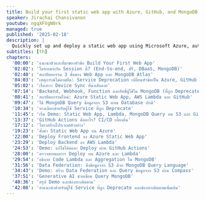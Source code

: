 ```yaml
---
title: Build your first static web app with Azure, GitHub, and MongoDB
speaker: Jirachai Chansivanon
youtube: ngqXFVgN0rk
managed: true
published: '2025-02-18'
description: |
  Quickly set up and deploy a static web app using Microsoft Azure, automate workflows with GitHub Actions, and connect to MongoDB Atlas App Services for backend API integration. This session provides hands-on experience in creating a complete web app with CI/CD integration, ideal for beginners and those looking to expand their development toolkit.
subtitles: [th]
chapters:
  '00:00': 'แนะนำตัวและที่มาของหัวข้อ Build Your First Web App'
  '02:02': 'ใครเหมาะกับ Session นี้? (End-to-end, ฟรี, DBaaS, MongoDB)'
  '02:40': 'สถาปัตยกรรม 3 ชั้นของ Web App และ MongoDB Atlas'
  '04:03': 'เหตุการณ์ไม่คาดฝัน: Service Deprecation เปลี่ยนหัวข้อเป็น Azure, GitHub และ Mongo'
  '05:02': 'เรื่องราว Device Sync ที่น่าเสียดาย'
  '07:14': 'Backend, Webhook, Function และสิทธิ์ผู้ใช้ใน MongoDB (ที่ถูก Deprecate)'
  '08:41': 'สถาปัตยกรรมใหม่: Azure Static Web App, AWS Lambda และ GitHub'
  '09:47': 'ใช้ MongoDB Query ข้อมูลจาก S3 แทน Database ปกติ'
  '10:34': 'ทางเลือกสำหรับผู้ใช้ Service ที่ถูก Deprecate'
  '11:45': 'เริ่ม Demo: Static Web App, Lambda, MongoDB Query บน S3 และ GitHub CI/CD'
  '13:37': 'GitHub Actions คืออะไร? CI/CD เบื้องต้น'
  '17:12': 'โครงสร้างโปรเจกต์ตัวอย่าง'
  '19:23': 'ตั้งค่า Static Web App บน Azure'
  '22:00': 'Deploy Frontend ลง Azure Static Web App'
  '23:29': 'Deploy Backend ลง AWS Lambda'
  '24:53': 'Demo: แก้ไขโค้ดและ Deploy ผ่าน GitHub Actions'
  '28:00': 'ตรวจสอบผลการ Deploy บน Azure และ Lambda'
  '29:54': 'อธิบาย Code Lambda และ Aggregation ใน MongoDB'
  '31:56': 'Data Federation: ดึงข้อมูลจาก S3 ด้วย MongoDB Query Language'
  '34:43': 'Demo: สร้าง Data Federation และ Query ข้อมูลจาก S3 ผ่าน Compass'
  '37:51': 'Generative AI ช่วยเขียน Query MongoDB'
  '40:36': 'สรุป Demo และช่องทางติดตาม'
  '42:08': 'คำแนะนำสำหรับผู้ใช้ Service ที่ถูก Deprecate และช่องทางติดตามเพิ่มเติม'
---
```

